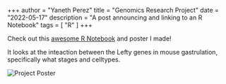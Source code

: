 +++
author = "Yaneth Perez"
title = "Genomics Research Project"
date = "2022-05-17"
description = "A post announcing and linking to an R Notebook"
tags = [
    "R"
]
+++

Check out this [awesome R Notebook](https://apps.sciserver.org/dockervm28/98c035e2-674b-11ed-82c5-5254001d4703/files/workspace/Storage/yanethp/persistent/Lefty_Genes.nb.html) and poster I made! 

It looks at the inteaction between the Lefty genes in mouse gastrulation, specifically what stages and celltypes.

![Project Poster](https://user-images.githubusercontent.com/104724541/168899478-f69bebae-8362-4f42-851b-a4fb6f740bb4.jpg)

